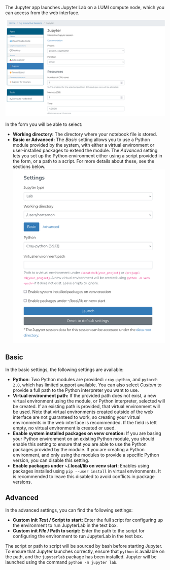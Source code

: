 The Jupyter app launches Jupyter Lab on a LUMI compute node, which you can access from the web interface.

![Jupyter resource options](../../assets/images/wwwLumiJupyterResources.png)

In the form you will be able to select:

- **Working directory:** The directory where your notebook file is stored.
- **Basic or Advanced:** 
  The _Basic_ setting allows you to use a Python module provided by the system, with either a virtual environment or user-installed packages to extend the module.
  The _Advanced_ setting lets you set up the Python environment either using a script provided in the form, or a path to a script.
  For more details about these, see the sections below.
![Jupyter settings](../../assets/images/wwwLumiJupyterSettings.png)


## Basic

In the basic settings, the following settings are available:

- **Python**: Two Python modules are provided: `cray-python`, and `pytorch 2.0`, which has limited support available.
    You can also select _Custom_ to provide a full path to the Python interpreter you want to use.
- **Virtual environment path:** If the provided path does not exist, a new virtual environment using the module, or Python interpreter, selected will be created.
    If an existing path is provided, that virtual environment will be used.
    Note that virtual environments created outside of the web interface are not guaranteed to work, so creating your virtual environments in the web interface is recommended.
    If the field is left empty, no virtual environment is created or used.
- **Enable system installed packages on venv creation:** If you are basing your Python environment on an existing Python module, you should enable this setting to ensure that you are able to use the Python packages provided by the module.
    If you are creating a Python environment, and only using the modules to provide a specific Python version, you can disable this setting.
- **Enable packages under ~/.local/lib on venv start**: Enables using packages installed using `pip --user install` in virtual environments.
    It is recommended to leave this disabled to avoid conflicts in package versions.


## Advanced

In the advanced settings, you can find the following settings:

- **Custom init _Text_ / Script to start:** Enter the full script for configuring up the environment to run JupyterLab in the text box.
- **Custom init _File_ / Path to script:** Enter the path to the script for configuring the environment to run JupyterLab in the text box.

The script or path to script will be sourced by bash before starting Jupyter.
To ensure that Jupyter launches correctly, ensure that `python` is available on the path, and the `jupyterlab` package has been installed.
Jupyter will be launched using the command `python -m jupyter lab`.
